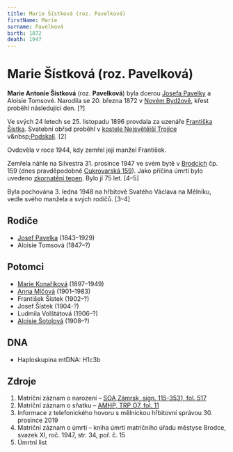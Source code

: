 ```yaml
---
title: Marie Šístková (roz. Pavelková)
firstName: Marie
surname: Pavelková
birth: 1872
death: 1947
---
```

# Marie Šístková (roz. Pavelková)

**Marie Antonie Šístková** (roz. **Pavelková**) byla dcerou [Josefa Pavelky](pavelka-josef-1843.md) a Aloisie Tomsové. Narodila se 20. března 1872 v&nbsp;[Novém Bydžově](https://cs.wikipedia.org/wiki/Nov%C3%BD_Byd%C5%BEov), křest proběhl následující den. \[?]

<Photo src="Photo1500274.jpg" alt="Marie Pavelková (nedatováno)" size="md" />

Ve svých 24 letech se 25. listopadu 1896 provdala za uzenáře [Františka Šístka](sistek-frantisek-1872.md). Svatební obřad proběhl v [kostele Nejsvětější Trojice](https://cs.wikipedia.org/wiki/Kostel_Nejsv%C4%9Bt%C4%9Bj%C5%A1%C3%AD_Trojice_(Praha,_Trojick%C3%A1_ulice)) v&nbsp;[Podskalí](https://cs.wikipedia.org/wiki/Podskal%C3%AD_(Praha)). \[2]

<Photo src="Photo1501267.jpg" alt="Marie Šístková (1939)" size="md" />

Ovdověla v roce 1944, kdy zemřel její manžel František.

Zemřela náhle na Silvestra 31. prosince 1947 ve svém bytě v [Brodcích](https://cs.wikipedia.org/wiki/Brodce) čp. 159 (dnes pravděpodobně [Cukrovarská 159](https://goo.gl/maps/Rd7VkBaghnmKvPTS7)). Jako příčina úmrtí bylo uvedeno [zkornatění tepen](https://cs.wikipedia.org/wiki/Ateroskler%C3%B3za). Bylo jí 75 let. \[4–5]

Byla pochována 3. ledna 1948 na hřbitově Svatého Václava na Mělníku, vedle svého manžela a svých rodičů. \[3–4]

## Rodiče

* [Josef Pavelka](pavelka-josef-1843.md) (1843–1929)
* Aloisie Tomsová (1847–?)

## Potomci

* [Marie Konaříková](sistkova-marie-1897.md) (1897–1949)
* [Anna Míčová](sistkova-anna-1901.md) (1901–1983)
* František Šístek (1902–?)
* Josef Šístek (1904-?)
* Ludmila Volštátová (1906–?)
* [Aloisie Šotolová](sistkova-aloisie-1908.md) (1908–?)

## DNA

* Haploskupina mtDNA: H1c3b

## Zdroje

1. Matriční záznam o narození – [SOA Zámrsk, sign. 115-3531, fol. 517](../CZEC0004D_Matriky-Church-books-Hradec-Kr†lovā-115-3531-1861-1873_00521.jpg)
2. Matriční záznam o sňatku – [AMHP, TRP O7, fol. 11](http://katalog.ahmp.cz/pragapublica/permalink?xid=1F1A863F451F4D62890D7A0D83926838&scan=15#scan15)
3. Informace z telefonického hovoru s mělnickou hřbitovní správou 30. prosince 2019
4. Matriční záznam o úmrtí – kniha úmrtí matričního úřadu městyse Brodce, svazek XI, roč. 1947, str. 34, poř. č. 15
5. Úmrtní list